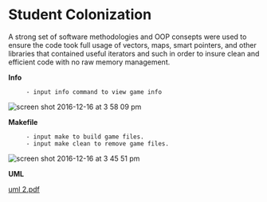 # Student Colonization

A strong set of software methodologies and OOP consepts were used to ensure the code took full usage of vectors, maps, smart pointers, and other libraries that contained useful iterators and such in order to insure clean and efficient code with no raw memory management.

**Info**

         - input info command to view game info

![screen shot 2016-12-16 at 3 58 09 pm](https://cloud.githubusercontent.com/assets/16431807/21278317/836783c4-c3a8-11e6-8e3a-e919e265a501.png)

**Makefile**

         - input make to build game files.
         - input make clean to remove game files.

![screen shot 2016-12-16 at 3 45 51 pm](https://cloud.githubusercontent.com/assets/16431807/21278023/fed3f3dc-c3a6-11e6-9066-f7b772b11d48.png)

**UML**

[uml 2.pdf](https://github.com/Arpit-Patel/Student-Colonization/files/836165/uml.2.pdf)
